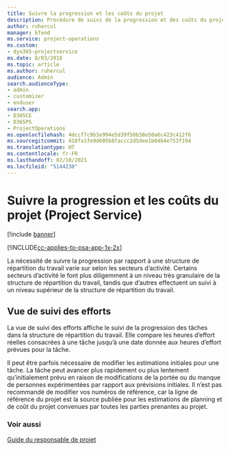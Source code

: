 ```yaml
---
title: Suivre la progression et les coûts du projet
description: Procédure de suivi de la progression et des coûts du projet dans Project Service
author: ruhercul
manager: kfend
ms.service: project-operations
ms.custom:
- dyn365-projectservice
ms.date: 8/03/2018
ms.topic: article
ms.author: ruhercul
audience: Admin
search.audienceType:
- admin
- customizer
- enduser
search.app:
- D365CE
- D365PS
- ProjectOperations
ms.openlocfilehash: 4dccf7c9b3e994e5d39f50b38e50a6c423c412f6
ms.sourcegitcommit: 418fa1fe9d605b8faccc2d5dee1b04b4e753f194
ms.translationtype: HT
ms.contentlocale: fr-FR
ms.lasthandoff: 02/10/2021
ms.locfileid: "5144230"
---
```

# <a name="track-project-progress-and-cost-project-service"></a>Suivre la progression et les coûts du projet (Project Service)

[!include [banner](../includes/psa-now-project-operations.md)]

[!INCLUDE[cc-applies-to-psa-app-1x-2x](../includes/cc-applies-to-psa-app-1x-2x.md)]

La nécessité de suivre la progression par rapport à une structure de répartition du travail varie sur selon les secteurs d’activité. Certains secteurs d’activité le font plus diligemment à un niveau très granulaire de la structure de répartition du travail, tandis que d’autres effectuent un suivi à un niveau supérieur de la structure de répartition du travail.  
  
## <a name="effort-tracking-view"></a>Vue de suivi des efforts  
La vue de suivi des efforts affiche le suivi de la progression des tâches dans la structure de répartition du travail. Elle compare les heures d’effort réelles consacrées à une tâche jusqu’à une date donnée aux heures d’effort prévues pour la tâche.  
  
Il peut être parfois nécessaire de modifier les estimations initiales pour une tâche. La tâche peut avancer plus rapidement ou plus lentement qu’initialement prévu en raison de modifications de la portée ou du manque de personnes expérimentées par rapport aux prévisions initiales. Il n’est pas recommandé de modifier vos numéros de référence, car la ligne de référence du projet est la source publiée pour les estimations de planning et de coût du projet convenues par toutes les parties prenantes au projet.  
  
### <a name="see-also"></a>Voir aussi  
 [Guide du responsable de projet](../psa/project-manager-guide.md)

